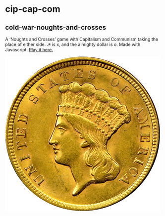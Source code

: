 # cip-cap-com
## cold-war-noughts-and-crosses
A ‘Noughts and Crosses’ game with Capitalism and Communism taking the place of either side. &#9773; is x, and the almighty dollar is o. Made with Javascript. [Play it here.](https://ed-dickinson.github.io/odin-projects/cip-cap-com/index.html)

![Coin](https://raw.githubusercontent.com/ed-dickinson/cip-cap-com/main/assets/coin-reserve.png)
